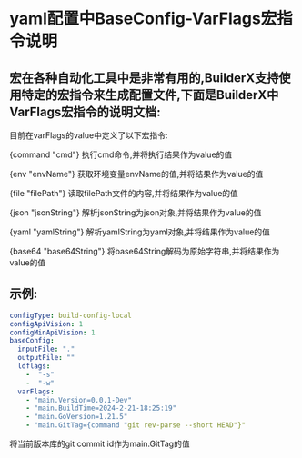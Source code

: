 # yaml配置中BaseConfig-VarFlags宏指令说明

## 宏在各种自动化工具中是非常有用的,BuilderX支持使用特定的宏指令来生成配置文件,下面是BuilderX中VarFlags宏指令的说明文档:

目前在varFlags的value中定义了以下宏指令:

{command "cmd"} 执行cmd命令,并将执行结果作为value的值

{env "envName"} 获取环境变量envName的值,并将结果作为value的值

{file "filePath"} 读取filePath文件的内容,并将结果作为value的值

{json "jsonString"} 解析jsonString为json对象,并将结果作为value的值

{yaml "yamlString"} 解析yamlString为yaml对象,并将结果作为value的值

{base64 "base64String"} 将base64String解码为原始字符串,并将结果作为value的值

## 示例:

```yaml
configType: build-config-local
configApiVision: 1
configMinApiVision: 1
baseConfig:
  inputFile: "."
  outputFile: ""
  ldflags:
    -  "-s"
    -  "-w"
  varFlags:
    - "main.Version=0.0.1-Dev"
    - "main.BuildTime=2024-2-21-18:25:19"
    - "main.GoVersion=1.21.5"
    - "main.GitTag={command "git rev-parse --short HEAD"}"
```

将当前版本库的git  commit id作为main.GitTag的值